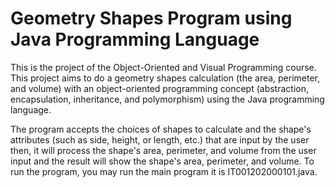 # Geometry Shapes Program using Java Programming Language
This is the project of the Object-Oriented and Visual Programming course. This project aims to do a geometry shapes calculation (the area, perimeter, and volume) with an object-oriented programming concept (abstraction, encapsulation, inheritance, and polymorphism) using the Java programming language. 

The program accepts the choices of shapes to calculate and the shape's attributes (such as side, height, or length, etc.) that are input by the user then, it will process the shape's area, perimeter, and volume from the user input and the result will show the shape's area, perimeter, and volume. To run the program, you may run the main program it is IT001202000101.java.
